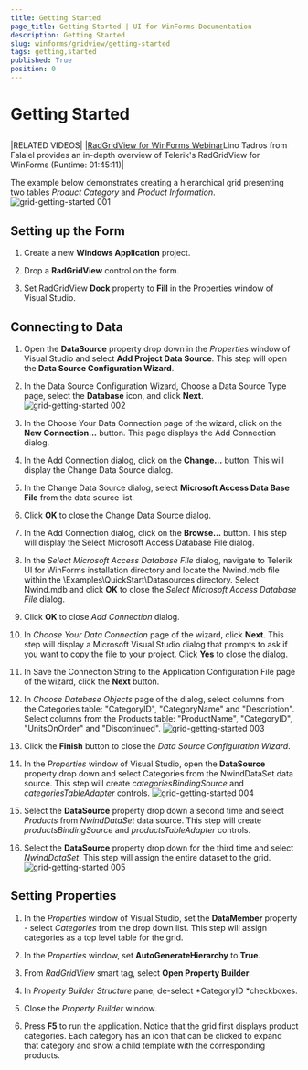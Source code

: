 ```yaml
---
title: Getting Started
page_title: Getting Started | UI for WinForms Documentation
description: Getting Started
slug: winforms/gridview/getting-started
tags: getting,started
published: True
position: 0
---
```


# Getting Started



## 



|RELATED VIDEOS|
|[RadGridView for WinForms Webinar](http://tv.telerik.com/winforms/webinar/radgridview-for-winforms-webinar)Lino Tadros from Falalel provides an in-depth overview of Telerik's RadGridView for WinForms (Runtime: 01:45:11)|

The example below demonstrates creating a hierarchical grid presenting two tables
          *Product Category* and *Product Information*.
        ![grid-getting-started 001](images/grid-getting-started001.png)

## Setting up the Form 

1. Create a new __Windows Application__ project.
            

1. Drop a __RadGridView__ control on the form.
            

1. Set RadGridView __Dock__ property to __Fill__ in the Properties window of Visual Studio.
            

## Connecting to Data

1. Open the __DataSource__ property drop down in the *Properties* window of Visual Studio and select __Add Project Data Source__. This step will open the __Data Source Configuration Wizard__.
            

1. In the Data Source Configuration Wizard, Choose a Data Source Type page, select the __Database__ icon, and click __Next__.
            ![grid-getting-started 002](images/grid-getting-started002.png)

1. In the Choose Your Data Connection page of the wizard, click on the __New Connection...__ button. This page displays the Add Connection dialog.
            

1. In the Add Connection dialog, click on the __Change...__ button. This will display the Change Data Source dialog.
            

1. In the Change Data Source dialog, select __Microsoft Access Data Base File__ from the data source list.
            

1. Click __OK__ to close the Change Data Source dialog.
            

1. In the Add Connection dialog, click on the __Browse...__ button. This step will display the Select Microsoft Access Database File dialog.
            

1. In the *Select Microsoft Access Database File* dialog, navigate to Telerik UI for WinForms installation directory and locate the Nwind.mdb file within the \Examples\QuickStart\Datasources directory. Select Nwind.mdb and click __OK__ to close the *Select Microsoft Access Database File* dialog.
            

1. Click __OK__ to close *Add Connection* dialog.
            

1. In *Choose Your Data Connection* page of the wizard, click __Next__. This step will display a Microsoft Visual Studio dialog that prompts to ask if you want to copy the file to your project. Click __Yes__ to close the dialog.
            

1. In Save the Connection String to the Application Configuration File page of the wizard, click the __Next__ button.
            

1. In *Choose Database Objects* page of the dialog, select columns from the Categories table: "CategoryID", "CategoryName" and "Description". Select columns from the Products table: "ProductName", "CategoryID", "UnitsOnOrder" and "Discontinued".
            ![grid-getting-started 003](images/grid-getting-started003.png)

1. Click the __Finish__ button to close the *Data Source Configuration Wizard*.
            

1. In the *Properties* window of Visual Studio, open the __DataSource__ property drop down and select Categories from the NwindDataSet data source. This step will create *categoriesBindingSource* and *categoriesTableAdapter* controls.
            ![grid-getting-started 004](images/grid-getting-started004.png)

1. Select the __DataSource__ property drop down a second time and select *Products* from *NwindDataSet* data source. This step will create *productsBindingSource* and *productsTableAdapter* controls.
            

1. Select the __DataSource__ property drop down for the third time and select *NwindDataSet*. This step will assign the entire dataset to the grid.
            ![grid-getting-started 005](images/grid-getting-started005.png)

## Setting Properties

1. In the *Properties* window of Visual Studio, set the __DataMember__ property - select *Categories* from the drop down list. This step will assign categories as a top level table for the grid.
            

1. In the *Properties* window, set __AutoGenerateHierarchy__ to __True__.
            

1. From *RadGridView* smart tag, select __Open Property Builder__.
            

1. In *Property Builder Structure* pane, de-select *CategoryID *checkboxes.
            

1. Close the *Property Builder* window.
            

1. Press __F5__ to run the application. Notice that the grid first displays product categories. Each category has an icon that can be clicked to expand that category and show a child template with the corresponding products.
            
